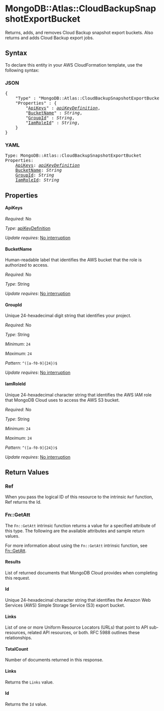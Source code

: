 # MongoDB::Atlas::CloudBackupSnapshotExportBucket

Returns, adds, and removes Cloud Backup snapshot export buckets. Also returns and adds Cloud Backup export jobs.

## Syntax

To declare this entity in your AWS CloudFormation template, use the following syntax:

### JSON

<pre>
{
    "Type" : "MongoDB::Atlas::CloudBackupSnapshotExportBucket",
    "Properties" : {
        "<a href="#apikeys" title="ApiKeys">ApiKeys</a>" : <i><a href="apikeydefinition.md">apiKeyDefinition</a></i>,
        "<a href="#bucketname" title="BucketName">BucketName</a>" : <i>String</i>,
        "<a href="#groupid" title="GroupId">GroupId</a>" : <i>String</i>,
        "<a href="#iamroleid" title="IamRoleId">IamRoleId</a>" : <i>String</i>,
    }
}
</pre>

### YAML

<pre>
Type: MongoDB::Atlas::CloudBackupSnapshotExportBucket
Properties:
    <a href="#apikeys" title="ApiKeys">ApiKeys</a>: <i><a href="apikeydefinition.md">apiKeyDefinition</a></i>
    <a href="#bucketname" title="BucketName">BucketName</a>: <i>String</i>
    <a href="#groupid" title="GroupId">GroupId</a>: <i>String</i>
    <a href="#iamroleid" title="IamRoleId">IamRoleId</a>: <i>String</i>
</pre>

## Properties

#### ApiKeys

_Required_: No

_Type_: <a href="apikeydefinition.md">apiKeyDefinition</a>

_Update requires_: [No interruption](https://docs.aws.amazon.com/AWSCloudFormation/latest/UserGuide/using-cfn-updating-stacks-update-behaviors.html#update-no-interrupt)

#### BucketName

Human-readable label that identifies the AWS bucket that the role is authorized to access.

_Required_: No

_Type_: String

_Update requires_: [No interruption](https://docs.aws.amazon.com/AWSCloudFormation/latest/UserGuide/using-cfn-updating-stacks-update-behaviors.html#update-no-interrupt)

#### GroupId

Unique 24-hexadecimal digit string that identifies your project.

_Required_: No

_Type_: String

_Minimum_: <code>24</code>

_Maximum_: <code>24</code>

_Pattern_: <code>^([a-f0-9]{24})$</code>

_Update requires_: [No interruption](https://docs.aws.amazon.com/AWSCloudFormation/latest/UserGuide/using-cfn-updating-stacks-update-behaviors.html#update-no-interrupt)

#### IamRoleId

Unique 24-hexadecimal character string that identifies the AWS IAM role that MongoDB Cloud uses to access the AWS S3 bucket.

_Required_: No

_Type_: String

_Minimum_: <code>24</code>

_Maximum_: <code>24</code>

_Pattern_: <code>^([a-f0-9]{24})$</code>

_Update requires_: [No interruption](https://docs.aws.amazon.com/AWSCloudFormation/latest/UserGuide/using-cfn-updating-stacks-update-behaviors.html#update-no-interrupt)

## Return Values

### Ref

When you pass the logical ID of this resource to the intrinsic `Ref` function, Ref returns the Id.

### Fn::GetAtt

The `Fn::GetAtt` intrinsic function returns a value for a specified attribute of this type. The following are the available attributes and sample return values.

For more information about using the `Fn::GetAtt` intrinsic function, see [Fn::GetAtt](https://docs.aws.amazon.com/AWSCloudFormation/latest/UserGuide/intrinsic-function-reference-getatt.html).

#### Results

List of returned documents that MongoDB Cloud provides when completing this request.

#### Id

Unique 24-hexadecimal character string that identifies the Amazon Web Services (AWS) Simple Storage Service (S3) export bucket.

#### Links

List of one or more Uniform Resource Locators (URLs) that point to API sub-resources, related API resources, or both. RFC 5988 outlines these relationships.

#### TotalCount

Number of documents returned in this response.

#### Links

Returns the <code>Links</code> value.

#### Id

Returns the <code>Id</code> value.

